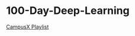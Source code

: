 # 100-Day-Deep-Learning

[CampusX Playlist](https://www.youtube.com/playlist?list=PLKnIA16_RmvYuZauWaPlRTC54KxSNLtNn)
